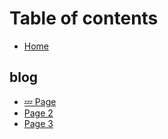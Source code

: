 # Table of contents

* [Home](README.md)

## blog

* [💤 Page](blog/page.md)
* [Page 2](blog/page-2.md)
* [Page 3](blog/page-3.md)

